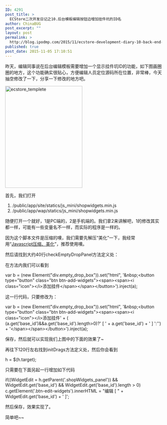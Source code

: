 ```yaml
---
ID: 4291
post_title: >
  ECStore二次开发日记之10.后台模板编辑按钮边增加挂件坑的ID名
author: ChinaBUG
post_excerpt: ""
layout: post
permalink: >
  http://blog.ipodmp.com/2015/11/ecstore-development-diary-10-back-end-template-editing-button-pendant-id-additional.html
published: true
post_date: 2015-11-05 17:10:51
---
```

昨天，编辑同事说在后台编辑模板需要增加一个显示挂件坑ID的功能，如下图画圈圈的地方，这个功能确实很贴心，方便编辑人员定位源码所在位置，非常棒，今天抽空修改了一下，分享一下修改的地方吧。

<a href="http://blog.ipodmp.com/wp-content/uploads/2015/11/ecstore_templete.jpg"><img class="alignnone size-full wp-image-4292" src="http://blog.ipodmp.com/wp-content/uploads/2015/11/ecstore_templete.jpg" alt="ecstore_templete" width="248" height="328" /></a>

首先，我们打开
<ol>
	<li>/public/app/site/statics/js_mini/shopwidgets.min.js</li>
	<li>/public/app/wap/statics/js_mini/shopwidgets.min.js</li>
</ol>
随便打开一个就好，1是PC端的，2是手机端的。我们拿2来讲解吧，1的修改其实都一样，可能有一些变量名不一样，而实际的程序是一样的。

因为这个脚本文件是压缩的噢，我们需要先解压“美化”一下，我经常用“<a href="http://js.clicki.cc/">Javascript压缩、美化</a>”，推荐使用噢。

然后请找到大约40行checkEmptyDropPanel方法定义处：

在方法内我们可以看到

var b = (new Element("div.empty_drop_box")).set("html", '&amp;nbsp;&lt;button type="button" class="btn btn-add-widgets"&gt;&lt;span&gt;&lt;span&gt;&lt;i class="icon"&gt;&lt;/i&gt;添加挂件&lt;/span&gt;&lt;/span&gt;&lt;/button&gt;').inject(a);

这一行代码，只要修改为：

var b = (new Element("div.empty_drop_box")).set("html", '&amp;nbsp;&lt;button type="button" class="btn btn-add-widgets"&gt;&lt;span&gt;&lt;span&gt;&lt;i class="icon"&gt;&lt;/i&gt;添加挂件' + ( (a.get('base_id')&amp;&amp;a.get('base_id').length&gt;0)?' [ ' + a.get('base_id') + ' ] ':'') + '&lt;/span&gt;&lt;/span&gt;&lt;/button&gt;').inject(a);

保存，然后就可以实现我们上图中的下面的效果了~

再往下120行左右找到initDrags方法定义处，然后你会看到

h = $(h.target);

只需要在下面另起一行增加如下代码

if((WidgetEdit = h.getParent('.shopWidgets_panel')) &amp;&amp; WidgetEdit.get('base_id') &amp;&amp; WidgetEdit.get('base_id').length &gt; 0) c.getElement('.btn-edit-widgets').innerHTML = "编辑 [ " + WidgetEdit.get('base_id') + ' ]';

然后保存，效果实现了。

简单吧~~

&nbsp;